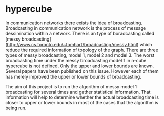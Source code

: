 # hypercube
In communication networks there exists the idea of broadcasting. Broadcasting in communication network is the process of message dessimination within a network. There is an type of boradcasting called [messy broadcasting] (http://www.cs.toronto.edu/~tomhart/broadcasting/messy.html) which reduce the required information of topology of the graph. There are three types of messy broadcasting, model 1, model 2 and model 3.
The worst broadcasting time under the messy broadcasting model 1 in n-cube hypercube is not defined. Only the upper and lower bounds are known. Several papers have been published on this issue. However each of them has merely improved the upper or lower bounds of broadcasting.

The aim of this project is to run the algorithm of messy model 1 broadcasting for several times and gather statistical information. That information will help to determine whether the actual broadcasting time is closer to upper or lower bounds in most of the cases that the algorithm is being run. 
